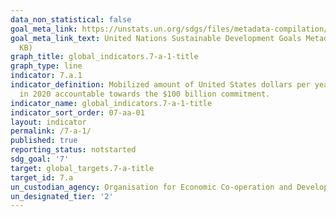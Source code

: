 ```yaml
---
data_non_statistical: false
goal_meta_link: https://unstats.un.org/sdgs/files/metadata-compilation/Metadata-Goal-7.pdf
goal_meta_link_text: United Nations Sustainable Development Goals Metadata (PDF 111
  KB)
graph_title: global_indicators.7-a-1-title
graph_type: line
indicator: 7.a.1
indicator_definition: Mobilized amount of United States dollars per year starting
  in 2020 accountable towards the $100 billion commitment.
indicator_name: global_indicators.7-a-1-title
indicator_sort_order: 07-aa-01
layout: indicator
permalink: /7-a-1/
published: true
reporting_status: notstarted
sdg_goal: '7'
target: global_targets.7-a-title
target_id: 7.a
un_custodian_agency: Organisation for Economic Co-operation and Development (OECD)
un_designated_tier: '2'
---
```

